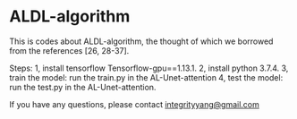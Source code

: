 # ALDL-algorithm
This is codes about ALDL-algorithm, the thought of which we borrowed from the references [26, 28-37]. 

Steps:
1, install tensorflow Tensorflow-gpu==1.13.1.
2, install python 3.7.4.
3, train the model: run the train.py in the AL-Unet-attention 
4, test the model: run the test.py in the AL-Unet-attention. 

If you have any questions, please contact integrityyang@gmail.com
